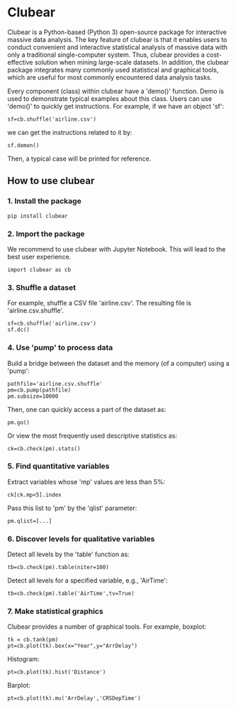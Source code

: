 # Clubear
Clubear is a Python-based (Python 3) open-source package for interactive massive data analysis. The key feature of clubear is that it enables users to conduct convenient and interactive statistical analysis of massive data with only a traditional single-computer system. Thus, clubear provides a cost-effective solution when mining large-scale datasets. In addition, the clubear package integrates many commonly used statistical and graphical tools, which are useful for most commonly encountered data analysis tasks.

Every component (class) within clubear have a 'demo()' function. Demo is used to demonstrate typical examples about this class. Users can use 'demo()' to quickly get instructions. For example, if we have an object 'sf':
```
sf=cb.shuffle('airline.csv')
```
we can get the instructions related to it by:
```
sf.demon()
```
Then, a typical case will be printed for reference.


## How to use clubear
### 1. Install the package
```
pip install clubear
```

### 2. Import the package

We recommend to use clubear with Jupyter Notebook. This will lead to the best user experience.
```
import clubear as cb
```

### 3. Shuffle a dataset

For example, shuffle a CSV file 'airline.csv'. The resulting file is 'airline.csv.shuffle'.
```
sf=cb.shuffle('airline.csv')
sf.dc()
```

### 4. Use 'pump' to process data

Build a bridge between the dataset and the memory (of a computer) using a 'pump':
```
pathfile='airline.csv.shuffle'
pm=cb.pump(pathfile)
pm.subsize=10000
```

Then, one can quickly access a part of the dataset as:
```
pm.go()
```

Or view the most frequently used descriptive statistics as:
```
ck=cb.check(pm).stats()
```

### 5. Find quantitative variables

Extract variables whose 'mp' values are less than 5%:
```
ck[ck.mp<5].index
```

Pass this list to 'pm' by the 'qlist' parameter:
```
pm.qlist=[...]
```

### 6. Discover levels for qualitative variables

Detect all levels by the 'table' function as:
```
tb=cb.check(pm).table(niter=100)
```

Detect all levels for a specified variable, e.g., 'AirTime':
```
tb=cb.check(pm).table('AirTime',tv=True)
```

### 7. Make statistical graphics

Clubear provides a number of graphical tools. For example, boxplot:
```
tk = cb.tank(pm)
pt=cb.plot(tk).box(x="Year",y="ArrDelay")
```

Histogram:
```
pt=cb.plot(tk).hist('Distance')
```

Barplot:
```
pt=cb.plot(tk).mu('ArrDelay','CRSDepTime')
```


